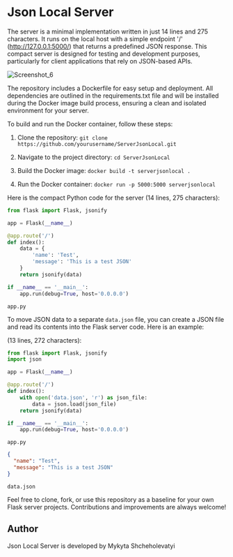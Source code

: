 # Json Local Server

The server is a minimal implementation written in just 14 lines and 275 characters. It runs on the local host with a simple endpoint '/' (http://127.0.0.1:5000/) that returns a predefined JSON response. This compact server is designed for testing and development purposes, particularly for client applications that rely on JSON-based APIs.

![Screenshot_6](https://github.com/mykytashch/ServerJsonLocal/assets/129088502/c9e61bbb-ed7d-4728-b6d3-f534ecdff0da)

The repository includes a Dockerfile for easy setup and deployment. All dependencies are outlined in the requirements.txt file and will be installed during the Docker image build process, ensuring a clean and isolated environment for your server.

To build and run the Docker container, follow these steps:

1. Clone the repository: `git clone https://github.com/yourusername/ServerJsonLocal.git`

2. Navigate to the project directory: `cd ServerJsonLocal`

3. Build the Docker image: `docker build -t serverjsonlocal .`

4. Run the Docker container: `docker run -p 5000:5000 serverjsonlocal`

Here is the compact Python code for the server (14 lines, 275 characters):


```python
from flask import Flask, jsonify

app = Flask(__name__)

@app.route('/')
def index():
    data = {
        'name': 'Test',
        'message': 'This is a test JSON'
    }
    return jsonify(data)

if __name__ == '__main__':
    app.run(debug=True, host='0.0.0.0')
```
`app.py`





To move JSON data to a separate `data.json` file, you can create a JSON file and read its contents into the Flask server code. Here is an example:

(13 lines, 272 characters):

```python
from flask import Flask, jsonify
import json

app = Flask(__name__)

@app.route('/')
def index():
    with open('data.json', 'r') as json_file:
        data = json.load(json_file)
    return jsonify(data)

if __name__ == '__main__':
    app.run(debug=True, host='0.0.0.0')
```
`app.py`

```json
{
  "name": "Test",
  "message": "This is a test JSON"
}
```
`data.json`

Feel free to clone, fork, or use this repository as a baseline for your own Flask server projects. Contributions and improvements are always welcome!


## Author

Json Local Server is developed by Mykyta Shcheholevatyi


